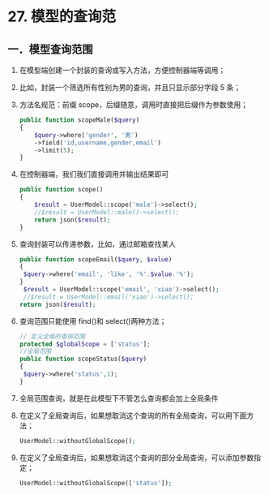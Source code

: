 # 27. 模型的查询范

## 一．模型查询范围 

1. 在模型端创建一个封装的查询或写入方法，方便控制器端等调用； 

2. 比如，封装一个筛选所有性别为男的查询，并且只显示部分字段 5 条；

3. 方法名规范：前缀 scope，后缀随意，调用时直接把后缀作为参数使用；

   ```php
   public function scopeMale($query)
   {
       $query->where('gender', '男')
       ->field('id,username,gender,email')
       ->limit(5);
   }
   ```

4. 在控制器端，我们我们直接调用并输出结果即可

   ```php
   public function scope()
   {
       $result = UserModel::scope('male')->select();
       //$result = UserModel::male()->select();
       return json($result);
   }
   ```

5. 查询封装可以传递参数，比如，通过邮箱查找某人

   ```php
   public function scopeEmail($query, $value)
   {
   	$query->where('email', 'like', '%'.$value.'%');
   }
   	$result = UserModel::scope('email', 'xiao')->select();
   	//$result = UserModel::email('xiao')->select();
   return json($result);
   ```

7. 查询范围只能使用 find()和 select()两种方法；

   ```php
   // 定义全局的查询范围
   protected $globalScope = ['status'];
   //全局范围
   public function scopeStatus($query)
   {
   	$query->where('status',1);
   }
   ```

8. 全局范围查询，就是在此模型下不管怎么查询都会加上全局条件

9. 在定义了全局查询后，如果想取消这个查询的所有全局查询，可以用下面方法； 

   ```php
   UserModel::withoutGlobalScope();
   ```

10. 在定义了全局查询后，如果想取消这个查询的部分全局查询，可以添加参数指定； 

    ```php
    UserModel::withoutGlobalScope(['status']);
    ```

    







































